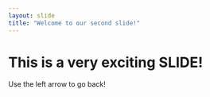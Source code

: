 ```yaml
---
layout: slide
title: "Welcome to our second slide!"
---
```

# This is a very exciting SLIDE!
Use the left arrow to go back!
